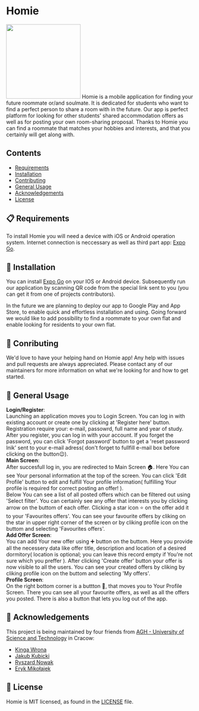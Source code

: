 
# Homie

<img src="https://github.com/HomieApplication/Homie/blob/main/client/assets/icon.png" width="200"/>
Homie is a mobile application for finding your future roommate or/and soulmate. It is dedicated for students who want to find a perfect person to share a room with in the future. Our app is perfect platform for looking for other students' shared accommodation offers as well as for posting your own room-sharing proposal. Thanks to Homie you can find a roommate that matches your hobbies and interests, and that you certainly will get along with.

## Contents
 - [Requirements](#req) 
 - [Installation](#inst)
 - [Contributing](#cont)
 - [General Usage](#gen)
 - [Acknowledgements](#ack)
 - [License](#lic)

<a name="req"></a>
## 📋 Requirements
To install Homie you will need a device with iOS or Android operation system. Internet connection is neccessary as well as third part app: [Expo Go](https://expo.dev/client).

<a name="inst"></a>
## 🎉 Installation
You can install [Expo Go](https://expo.dev/client) on your IOS or Android device. Subsequently run our application by scanning QR code from the special link sent to you (you can get it from one of projects contributors).

In the future we are planning to deploy our app to Google Play and App Store, to enable quick and effortless installation and using. Going forward we would like to add possibility to find a roommate to your own flat and enable looking for residents to your own flat.

<a name="cont"></a>
## 👏 Conributing
We'd love to have your helping hand on Homie app! Any help with issues and pull requests are always appreciated.
Please contact any of our maintainers for more information on what we're looking for and how to get started.

<a name="gen"></a>
## 📖 General Usage
**Login/Register**:\
Launching an application moves you to Login Screen. 
You can log in with existing account or create one by clicking at 'Register here' button. 
Registration require your: e-mail, passowrd, full name and year of study. 
After you register, you can log in with your account. 
If you forget the password, you can click 'Forgot password' button to get a 'reset password lnik' sent to your e-mail adress( don't forget to fullfill e-mail box before clicking on the button😉).\
**Main Screen**:\
After succesfull log in, you are redirected to Main Screen 🏠. 
Here You can see Your personal information at the top of the screen. 
You can click 'Edit Profile' button to edit and fulfill Your profile information( fulfilling Your profile is required for correct posting an offer! ).\
Below You can see a list of all posted offers which can be filtered out using 'Select filter'. 
You can certainly see any offer that interests you by clicking arrow on the buttom of each offer. 
Clicking a star icon ⭐️ on the offer add it to your 'Favourites offers'. 
You can see your favourite offers by cliking on the star in upper right corner of the screen or by cliking profile icon on the buttom and selecting 'Favourites offers'.\
**Add Offer Screen**:\
You can add Your new offer using ➕ button on the buttom. 
Here you provide all the necessery data like offer title, description and location of a desired dormitory( location is optional; you can leave this record empty if You're not sure which you preffer ). 
After clicking 'Create offer' button your offer is now visible to all the users. 
You can see your created offers by cliking by cliking profile icon on the buttom and selecting 'My offers'.\
**Profile Screen**:\
On the right bottom corner is a buttton 👤, that moves you to Your Profile Screen. 
There you can see all your favourite offers, as well as all the offers you posted. 
There is also a button that lets you log out of the app.

<a name="ack"></a>
## 👥 Acknowledgements
This project is being maintained by four friends from [AGH - University of Science and Technology](https://www.agh.edu.pl/en) in Cracow:

 - [Kinga Wrona](https://github.com/kingawr123)
 - [Jakub Kubicki](https://github.com/kubijaku)
 - [Ryszard Nowak](https://github.com/Rys-Nowak)
 - [Eryk Mikołajek](https://github.com/ErykMikolajek)

<a name="lic"></a>
## 📄 License
Homie is MIT licensed, as found in the  [LICENSE](https://github.com/HomieApplication/Homie/blob/main/LICENSE)  file.

